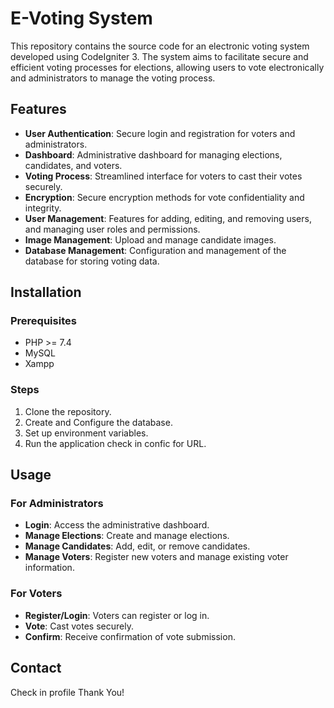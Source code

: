 # E-Voting System

This repository contains the source code for an electronic voting system developed using CodeIgniter 3. The system aims to facilitate secure and efficient voting processes for elections, allowing users to vote electronically and administrators to manage the voting process.

## Features
- **User Authentication**: Secure login and registration for voters and administrators.
- **Dashboard**: Administrative dashboard for managing elections, candidates, and voters.
- **Voting Process**: Streamlined interface for voters to cast their votes securely.
- **Encryption**: Secure encryption methods for vote confidentiality and integrity.
- **User Management**: Features for adding, editing, and removing users, and managing user roles and permissions.
- **Image Management**: Upload and manage candidate images.
- **Database Management**: Configuration and management of the database for storing voting data.

## Installation

### Prerequisites
- PHP >= 7.4
- MySQL 
- Xampp 

### Steps
1. Clone the repository.
2. Create and Configure the database.
3. Set up environment variables.
4. Run the application check in confic for URL.

## Usage

### For Administrators
- **Login**: Access the administrative dashboard.
- **Manage Elections**: Create and manage elections.
- **Manage Candidates**: Add, edit, or remove candidates.
- **Manage Voters**: Register new voters and manage existing voter information.

### For Voters
- **Register/Login**: Voters can register or log in.
- **Vote**: Cast votes securely.
- **Confirm**: Receive confirmation of vote submission.

## Contact
Check in profile Thank You!
